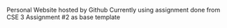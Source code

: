 Personal Website hosted by Github
Currently using assignment done from CSE 3 Assignment #2 as base template
